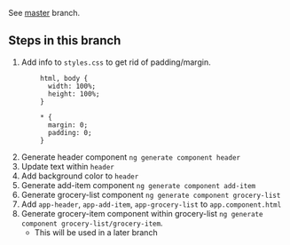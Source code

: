See [master](https://github.com/dstanich/intro-to-angular-presentation) branch.

## Steps in this branch

1.  Add info to `styles.css` to get rid of padding/margin.

```
        html, body {
          width: 100%;
          height: 100%;
        }

        * {
          margin: 0;
          padding: 0;
        }
```

2.  Generate header component `ng generate component header`
3.  Update text within `header`
4.  Add background color to `header`
5.  Generate add-item component `ng generate component add-item`
6.  Generate grocery-list component `ng generate component grocery-list`
7.  Add `app-header`, `app-add-item`, `app-grocery-list` to `app.component.html`
8.  Generate grocery-item component within grocery-list `ng generate component grocery-list/grocery-item`.
    * This will be used in a later branch
